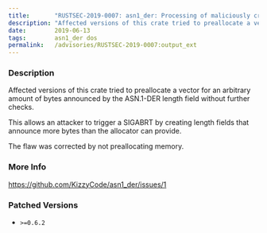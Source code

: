 ```yaml
---
title:       "RUSTSEC-2019-0007: asn1_der: Processing of maliciously crafted length fields causes memory allocation SIGABRTs"
description: "Affected versions of this crate tried to preallocate a vector for an arbitrary amount of bytes announced by the ASN.1DER length field without further checks. This allows an attacker to trigger a SIGABRT by creating length fields that announce more bytes than the allocator can provide.  The flaw was corrected by not preallocating memory."
date:        2019-06-13
tags:        asn1_der dos
permalink:   /advisories/RUSTSEC-2019-0007:output_ext
---
```


### Description

Affected versions of this crate tried to preallocate a vector for an arbitrary amount of bytes announced by the ASN.1-DER length field without further checks.

This allows an attacker to trigger a SIGABRT by creating length fields that announce more bytes than the allocator can provide.
 
The flaw was corrected by not preallocating memory.

### More Info

<https://github.com/KizzyCode/asn1_der/issues/1>

### Patched Versions

- `>=0.6.2`


